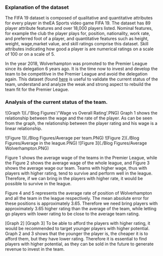 ### Explanation of the dataset

The FIFA 19 dataset is composed of qualitative and quantitative attributes for every player in theEA Sports video game FIFA 19.
The dataset has 89 player attribute features and over 18,000 players listed. Nominal features, for example the club the player 
plays for, position, nationality, work rate, and preferred foot of a player, and quantitative features such as height, weight, 
wage,market value, and skill ratings comprise this dataset. Skill attributes indicating how good a player is are numerical ratings
on a scale of 100 or on a scale of 5.

In the year 2018, Wolverhampton was promoted to the Premier League since its delegation 6 years ago. It is the time now to invest and
develop the team to be competitive in the Premier League and avoid the delegation again. This dataset (found [here](https://www.kaggle.com/karangadiya/fifa19) is useful to validate the current
status of the team, understand and analyze the weak and strong aspect to rebuild the team fit for the Premier League.

### Analysis of the current status of the team.

![Graph 1](./'Blog Figures'/'Wage vs Overall Rating'.PNG)
Graph 1 shows the relationship between the wage and the rate of the player. As can be seen from the graph, the relationship between
the player rating and his wage is a linear relationship. 


![Figure 1](./Blog Figures/Average per team.PNG)
![Figure 2](./Blog Figures/Average in the league.PNG)
![Figure 3](./Blog Figures/Average Wolverhampton.PNG)

Figure 1 shows the average wage of the teams in the Premier League, while the Figure 2 shows the average wage of the whole league, 
and Figure 3 shows the average wage our team. Teams with higher wage, thus with players with higher rating, tend to survive and perform well
in the league. Therefore, if we can bring in the players with higher rate, it would be possible to survive in the league.

Figure 4 and 5 represents the average rate of position of Wolverhampton and all the team in the league respectively. The mean absolute error
for these positions is approximately 3.65. Therefore we need bring players with approximately 3.65 higher rating than the average of the team,
while letting go players with lower rating to be close to the average team rating.

[Graph 2]
[Graph 3]
To be able to afford the players with higher rating, it would be recommended to target younger players with higher potential. Graph 2 and 3
shows that the younger the player is, the cheaper it is to afford them, but they have lower rating. Therefore it is essential to find players
with higher potential, as they can be sold in the future to generate revenue to invest in the team.




